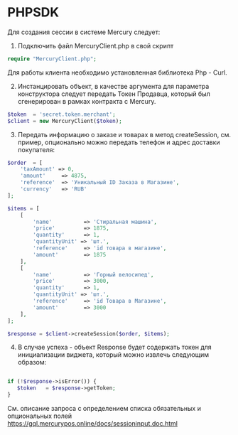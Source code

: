 # PHPSDK

Для создания сессии в системе Mercury следует:

1. Подключить файл MercuryClient.php в свой скрипт
```php
require "MercuryClient.php";
```
Для работы клиента необходимо установленная библиотека Php - Curl.

2. Инстанцировать объект, в качестве аргумента для параметра конструктора следует передать Токен Продавца, который был сгенерирован в рамках контракта с Mercury.
```php
$token  = 'secret.token.merchant';
$client = new MercuryClient($token);
```

3. Передать информацию о заказе и товарах в метод createSession, см. пример, опционально можно передать телефон и адрес доставки покупателя:
```php
$order  = [
    'taxAmount' => 0, 
    'amount'     => 4875,
    'reference'  => 'Уникальный ID Заказа в Магазине',
    'currency'   => 'RUB'
];

$items = [
    [
        'name'          => 'Стиральная машина',
        'price'         => 1875,
        'quantity'      => 1,
        'quantityUnit' => 'шт.',
        'reference'     => 'id товара в магазине',
        'amount'        => 1875
    ],
    [
        'name'          => 'Горный велосипед',
        'price'         => 3000,
        'quantity'      => 1,
        'quantityUnit' => 'шт.',
        'reference'     => 'id Товара в Магазине',
        'amount'        => 3000
    ],
];

$response = $client->createSession($order, $items);
```

4. В случае успеха - объект Response будет содержать токен для инициализации виджета, который можно извлечь следующим образом:
```php

if (!$response->isError()) {
   $token   = $response->getToken;
}
```

См. описание запроса с определением списка обязательных и опциональных полей https://gql.mercurypos.online/docs/sessioninput.doc.html
